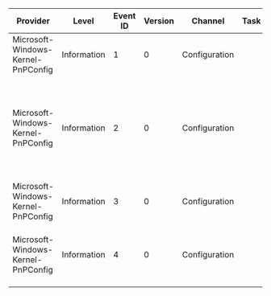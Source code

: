 Provider                            |  Level        |  Event ID  |  Version  |  Channel        |  Task  |  Opcode  |  Keyword  |  Message
------------------------------------|---------------|------------|-----------|-----------------|--------|----------|-----------|-------------------------------------------------------------------------------------------------------------------------------------------------------------------
Microsoft-Windows-Kernel-PnPConfig  |  Information  |  1         |  0        |  Configuration  |        |          |           |  Device container {ContainerId} is unconfigured.
Microsoft-Windows-Kernel-PnPConfig  |  Information  |  2         |  0        |  Configuration  |        |          |           |  Property '{PropertyKeyGuid} {PropertyKeyPid}' on device '{DeviceInstanceId}' changed.  This may affect the value of a property on device container {ContainerId}.
Microsoft-Windows-Kernel-PnPConfig  |  Information  |  3         |  0        |  Configuration  |        |          |           |  Device '{DeviceId}' requires installation.
Microsoft-Windows-Kernel-PnPConfig  |  Information  |  4         |  0        |  Configuration  |        |          |           |  New device interface '{DeviceInterfaceId}' with interface class {InterfaceClassGuid} has been registered.